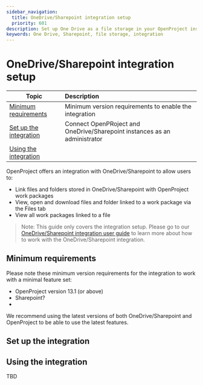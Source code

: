 ```yaml
---
sidebar_navigation:
  title: OneDrive/Sharepoint integration setup
  priority: 601
description: Set up One Drive as a file storage in your OpenProject instance
keywords: One Drive, Sharepoint, file storage, integration
---
```



# OneDrive/Sharepoint integration setup



| Topic                      | Description                                                  |
| ----------------------------------- | :----------------------------------------------------------- |
| [Minimum requirements](#minimum-requirements)            | Minimum version requirements to enable the integration       |
| [Set up the integration](#set-up-the-integration)      | Connect OpenPRoject and OneDrive/Sharepoint instances as an administrator |
| [Using the integration](#using-the-integration) |  |

OpenProject offers an integration with OneDrive/Sharepoint to allow users to:

- Link files and folders stored in OneDrive/Sharepoint with OpenProject work packages
- View, open and download files and folder linked to a work package via the Files tab
- View all work packages linked to a file

> Note: This guide only covers the integration setup. Please go to our [OneDrive/Sharepoint integration user guide](../../../user-guide/nextcloud-integration/) to learn more about how to work with the OneDrive/Sharepoint integration.

## Minimum requirements

Please note these minimum version requirements for the integration to work with a minimal feature set:

- OpenProject version 13.1 (or above)
- Sharepoint?
- 

We recommend using the latest versions of both OneDrive/Sharepoint and OpenProject to be able to use the latest features. 

## Set up the integration



## Using the integration

TBD